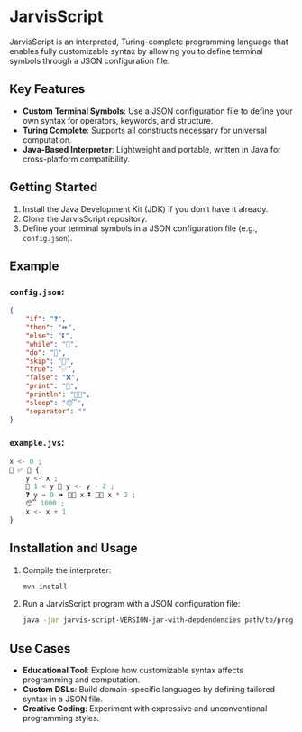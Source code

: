 # JarvisScript

JarvisScript is an interpreted, Turing-complete programming language that enables fully customizable syntax by allowing you to define terminal symbols through a JSON configuration file.

## Key Features

- **Custom Terminal Symbols**: Use a JSON configuration file to define your own syntax for operators, keywords, and structure.
- **Turing Complete**: Supports all constructs necessary for universal computation.
- **Java-Based Interpreter**: Lightweight and portable, written in Java for cross-platform compatibility.

## Getting Started

1. Install the Java Development Kit (JDK) if you don’t have it already.
2. Clone the JarvisScript repository.
3. Define your terminal symbols in a JSON configuration file (e.g., `config.json`).

## Example

### `config.json`:
```json
{
	"if": "❓",
	"then": "⏩",
	"else": "⏬",
	"while": "🔄",
	"do": "🔼",
	"skip": "🔁",
	"true": "✅",
	"false": "❌",
	"print": "📝",
	"println": "📝⏬",
	"sleep": "😴",
	"separator": ""
}
```

### `example.jvs`:
```javascript
x <- 0 ;
🔄 ✅ 🔼 {
    y <- x ;
    🔄 1 < y 🔼 y <- y - 2 ;
    ❓ y = 0 ⏩ 📝⏬ x ⏬ 📝⏬ x * 2 ;
    😴 1000 ;
    x <- x + 1
}
```

## Installation and Usage

1. Compile the interpreter:
   ```bash
   mvn install
   ```
3. Run a JarvisScript program with a JSON configuration file:
   ```bash
   java -jar jarvis-script-VERSION-jar-with-depdendencies path/to/program.jvs path/to/config.json
   ```

## Use Cases

- **Educational Tool**: Explore how customizable syntax affects programming and computation.
- **Custom DSLs**: Build domain-specific languages by defining tailored syntax in a JSON file.
- **Creative Coding**: Experiment with expressive and unconventional programming styles.
